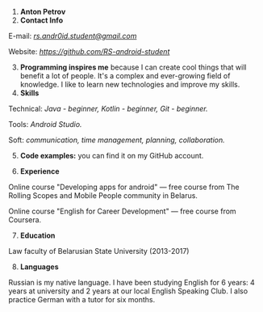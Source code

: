 1. **Anton Petrov**
2. **Contact Info**

E-mail: *rs.andr0id.student@gmail.com*

Website: *https://github.com/RS-android-student*

3. **Programming inspires me** because I can create cool things that will benefit a lot of people. It's a complex and ever-growing field of knowledge. I like to learn new technologies and improve my skills.
4. **Skills**

Technical: *Java - beginner, Kotlin - beginner, Git - beginner.*

Tools: *Android Studio.*

Soft: *communication, time management, planning, collaboration.*

5. **Code examples:** you can find it on my GitHub account.

6. **Experience**

Online course "Developing apps for android" — free course from The Rolling Scopes and Mobile People community in Belarus.

Online course "English for Career Development" — free course from Coursera.

7. **Education**

Law faculty of Belarusian State University (2013-2017)

8. **Languages**

Russian is my native language. I have been studying English for 6 years: 4 years at university and 2 years at our local English Speaking Club. I also practice German with a tutor for six months.
